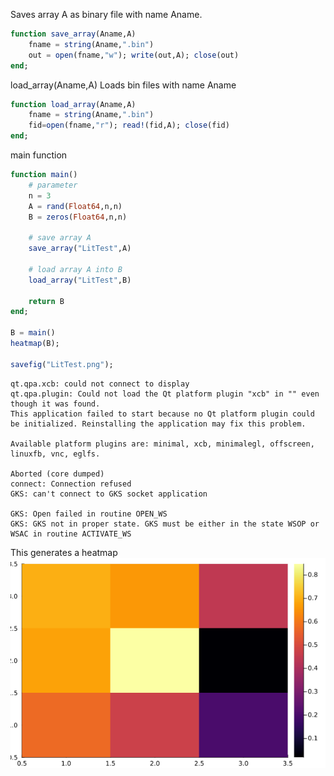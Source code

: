 
Saves array A as binary file with name Aname.

````julia
function save_array(Aname,A)
    fname = string(Aname,".bin")
    out = open(fname,"w"); write(out,A); close(out)
end;
````

load_array(Aname,A)
Loads bin files with name Aname

````julia
function load_array(Aname,A)
    fname = string(Aname,".bin")
    fid=open(fname,"r"); read!(fid,A); close(fid)
end;
````

main function

````julia
function main()
    # parameter
    n = 3
    A = rand(Float64,n,n)
    B = zeros(Float64,n,n)

    # save array A
    save_array("LitTest",A)

    # load array A into B
    load_array("LitTest",B)

    return B
end;

B = main()
heatmap(B);

savefig("LitTest.png");
````

````
qt.qpa.xcb: could not connect to display 
qt.qpa.plugin: Could not load the Qt platform plugin "xcb" in "" even though it was found.
This application failed to start because no Qt platform plugin could be initialized. Reinstalling the application may fix this problem.

Available platform plugins are: minimal, xcb, minimalegl, offscreen, linuxfb, vnc, eglfs.

Aborted (core dumped)
connect: Connection refused
GKS: can't connect to GKS socket application

GKS: Open failed in routine OPEN_WS
GKS: GKS not in proper state. GKS must be either in the state WSOP or WSAC in routine ACTIVATE_WS

````

This generates a heatmap
![heatmap](LitTest.png)

